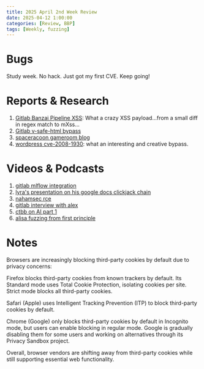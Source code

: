 ```yaml
---
title: 2025 April 2nd Week Review 
date: 2025-04-12 1:00:00
categories: [Review, BBP]
tags: [Weekly, fuzzing]
---
```


# Bugs
Study week. No hack. Just got my first CVE. Keep going!

# Reports & Research

1. [Gitlab Banzai Pipeline XSS](https://hackerone.com/reports/2257080): What a crazy XSS payload...from a small diff in regex match to mXss...
2. [Gitlab v-safe-html bypass](https://hackerone.com/reports/1579645)
3. [spaceracoon gameroom blog](https://spaceraccoon.dev/applying-offensive-reverse-engineering-to-facebook-gameroom/)
4. [wordpress cve-2008-1930](https://pentesterlab.com/exercises/cve-2008-1930): what an interesting and creative bypass.
# Videos & Podcasts
1. [gitlab mlflow integration](https://www.youtube.com/watch?v=V4hos3VFeC4&list=WL)
2. [lyra's presentation on his google docs clickjack chain](https://www.youtube.com/watch?v=0z1My1gC5Yc&list=WL&index=2)
3. [nahamsec rce](https://www.youtube.com/watch?v=oUI38IEqimM&list=WL&index=2&t=14s)
4. [gitlab interview with alex](https://www.youtube.com/watch?v=Km6toD6CAAw&list=WL&index=6)
5. [ctbb on AI part 1](https://www.youtube.com/watch?v=_0tOgk8Xbiw&list=WL&index=5)
6. [alisa fuzzing from first principle](https://www.youtube.com/watch?v=9U-FK_Qi1XQ&t=6436s)


# Notes
Browsers are increasingly blocking third-party cookies by default due to privacy concerns:

Firefox blocks third-party cookies from known trackers by default. Its Standard mode uses Total Cookie Protection, isolating cookies per site. Strict mode blocks all third-party cookies.

Safari (Apple) uses Intelligent Tracking Prevention (ITP) to block third-party cookies by default.

Chrome (Google) only blocks third-party cookies by default in Incognito mode, but users can enable blocking in regular mode. Google is gradually disabling them for some users and working on alternatives through its Privacy Sandbox project.

Overall, browser vendors are shifting away from third-party cookies while still supporting essential web functionality.